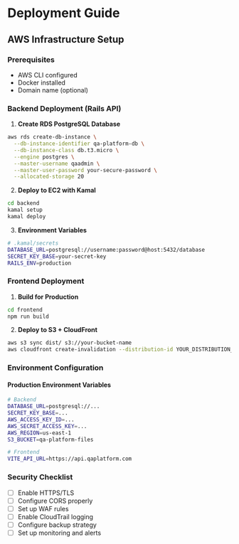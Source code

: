 # Deployment Guide

## AWS Infrastructure Setup

### Prerequisites
- AWS CLI configured
- Docker installed
- Domain name (optional)

### Backend Deployment (Rails API)

1. **Create RDS PostgreSQL Database**
```bash
aws rds create-db-instance \
  --db-instance-identifier qa-platform-db \
  --db-instance-class db.t3.micro \
  --engine postgres \
  --master-username qaadmin \
  --master-user-password your-secure-password \
  --allocated-storage 20
```

2. **Deploy to EC2 with Kamal**
```bash
cd backend
kamal setup
kamal deploy
```

3. **Environment Variables**
```bash
# .kamal/secrets
DATABASE_URL=postgresql://username:password@host:5432/database
SECRET_KEY_BASE=your-secret-key
RAILS_ENV=production
```

### Frontend Deployment

1. **Build for Production**
```bash
cd frontend
npm run build
```

2. **Deploy to S3 + CloudFront**
```bash
aws s3 sync dist/ s3://your-bucket-name
aws cloudfront create-invalidation --distribution-id YOUR_DISTRIBUTION_ID --paths "/*"
```

### Environment Configuration

#### Production Environment Variables
```bash
# Backend
DATABASE_URL=postgresql://...
SECRET_KEY_BASE=...
AWS_ACCESS_KEY_ID=...
AWS_SECRET_ACCESS_KEY=...
AWS_REGION=us-east-1
S3_BUCKET=qa-platform-files

# Frontend
VITE_API_URL=https://api.qaplatform.com
```

### Security Checklist
- [ ] Enable HTTPS/TLS
- [ ] Configure CORS properly
- [ ] Set up WAF rules
- [ ] Enable CloudTrail logging
- [ ] Configure backup strategy
- [ ] Set up monitoring and alerts